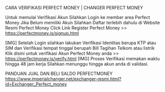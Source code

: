 CARA VERIFIKASI PERFECT MONEY | CHANGER PERFECT MONEY

Untuk memulai Verifikasi Akun Silahkan Login ke member area Perfect Money
Jika Belum memiliki Akun Silahkan Daftar terlebih dahulu di Website Resmi Perfect Money
Click Link Register Perfect Money >> https://perfectmoney.is/signup.html

[​IMG]
Setelah Login silahkan lakukan Verifikasi Identitas berupa KTP atau SIM 
dan Verifikasi tempat tinggal berupah Bill Tagihan Telkom atau listrik 
Klik disini untuk verifikasi Akun Perfect Money anda >> https://perfectmoney.is/verify.html
[​IMG]
Proses Verifikasi memakan waktu hingga 48 jam kerja 
Silahkan menunggu hingga akun anda di validasi.

PANDUAN JUAL DAN BELI SALDO PERFECTMONEY
https://www.imperialchanger.net/exchanger-resmi.html?id=Exchanger_Perfect_money
